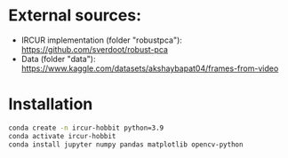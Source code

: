 # External sources:
* IRCUR implementation (folder "robustpca"): https://github.com/sverdoot/robust-pca
* Data (folder "data"): https://www.kaggle.com/datasets/akshaybapat04/frames-from-video

# Installation
```bash
conda create -n ircur-hobbit python=3.9
conda activate ircur-hobbit
conda install jupyter numpy pandas matplotlib opencv-python
```
